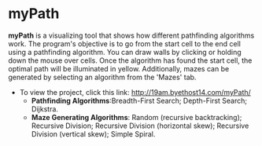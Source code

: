 # myPath

**myPath** is a visualizing tool that shows how different pathfinding algorithms work. The program's objective is to go from the start cell to the end cell using a pathfinding algorithm. You can draw walls by clicking or holding down the mouse over cells. Once the algorithm has found the start cell, the optimal path will be illuminated in yellow. Additionally, mazes can be generated by selecting an algorithm from the 'Mazes' tab.

  * To view the project, click this link: http://19am.byethost14.com/myPath/
    * **Pathfinding Algorithms**:Breadth-First Search; Depth-First Search; Dijkstra.
    * **Maze Generating Algorithms**: Random (recursive backtracking); Recursive Division; Recursive Division (horizontal skew); Recursive Division (vertical skew); Simple Spiral.

